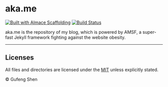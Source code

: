 # aka.me

[![Built with Almace Scaffolding](https://d349cztnlupsuf.cloudfront.net/amsf-badge.svg)](https://sparanoid.com/lab/amsf/)
[![Build Status](https://pipelines.ifengge.cn/buildStatus/icon?job=Dalviks-Site+Blog)](https://pipelines.ifengge.cn/job/Dalviks-Site%20Blog/)

aka.me is the repository of my blog, which is powered by AMSF, a super-fast Jekyll framework fighting against the website obesity. 

-----

## Licenses

All files and directories are licensed under the [MIT](https://opensource.org/licenses/mit-license.php) unless explicitly stated.

© Gufeng Shen
